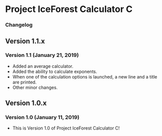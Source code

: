 # Project IceForest Calculator C
### Changelog

## Version 1.1.x
### Version 1.1 (January 21, 2019)
* Added an average calculator.
* Added the ability to calculate exponents.
* When one of the calculation options is launched, a new line and a title are printed.
* Other minor changes.

## Version 1.0.x
### Version 1.0 (January 11, 2019)
* This is Version 1.0 of Project IceForest Calculator C!